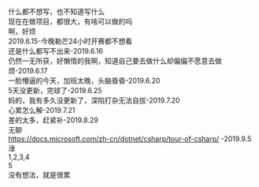 什么都不想写，也不知道写什么<br>
现在在做项目，都很大，有啥可以做的吗<br>
啊，好烦<br>
2019.6.15-今晚勒芒24小时开赛都不想看<br>
还是什么都写不出来-2019.6.16<br>
仍然一无所获，好懒惰的我啊，知道自己要去做什么却偏偏不愿意去做<br>
烦-2019.6.17<br>
一脸懵逼的今天，加班太晚，头脑昏昏-2019.6.20<br>
5天没更新，完球了-2019.6.25<br>
妈的，我有多久没更新了，深陷打杂无法自拔-2019.7.20<br>
心累怎么解-2019.7.21<br>
差的太多，赶紧补-2019.8.29<br>
无聊<br>
https://docs.microsoft.com/zh-cn/dotnet/csharp/tour-of-csharp/ -2019.9.5<br>
淦<br>
1,2,3,4<br>
5<br>
没有想法，就是很累<br>